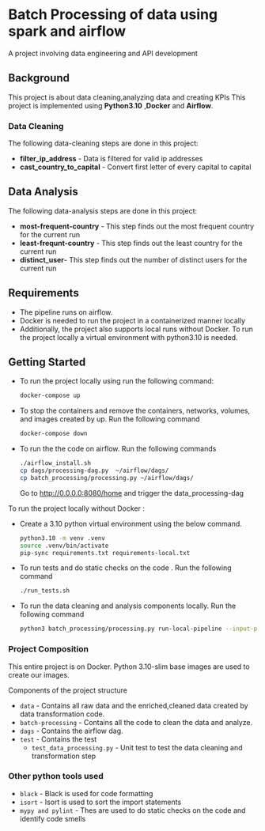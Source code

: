 # Batch Processing of data using spark and airflow
A project involving data engineering and API development
## Background
This project is about data cleaning,analyzing data and creating KPIs
This project is implemented using **Python3.10** ,**Docker** and **Airflow**.


### Data Cleaning
The following data-cleaning steps are done in this project:
* **filter_ip_address** - Data is filtered for valid ip addresses
* **cast_country_to_capital** - Convert first letter of every capital to capital

## Data Analysis

The following data-analysis steps are done in this project:
* **most-frequent-country** - This step finds out the most frequent country for the current run
* **least-frequnt-country** - This step finds out the least country for the current run
* **distinct_user**- This step finds out the number of distinct users for the current run




## Requirements
* The pipeline runs on airflow.
* Docker is needed to run the project in a containerized manner locally
* Additionally, the project also supports local runs without Docker. To run the project locally a virtual environment with python3.10 is needed.

## Getting Started

* To run the project locally using run the following command:

    ```bash
    docker-compose up 
    ```

* To stop the containers and remove the  containers, networks, volumes, and images created by up. Run the following command
    ```bash
    docker-compose down
    ```
  
* To run the the code on airflow. Run the following commands
    ```bash
    ./airflow_install.sh
    cp dags/processing-dag.py  ~/airflow/dags/
    cp batch_processing/processing.py ~/airflow/dags/
    ```
  Go to http://0.0.0.0:8080/home and trigger the data_processing-dag



To run the project locally without Docker :

*  Create a 3.10 python virtual environment using the below command.
    
    ```bash
    python3.10 -m venv .venv
    source .venv/bin/activate
    pip-sync requirements.txt requirements-local.txt
     ```


* To run tests and do static checks on the code . Run the following command
  ```bash
  ./run_tests.sh
  ```
* To run the data cleaning and analysis components locally. Run the following command 
     ```bash
    python3 batch_processing/processing.py run-local-pipeline --input-path data/raw/input_data.json --output-path data/enriched
     ```


### Project Composition
This entire project is on Docker. Python 3.10-slim base images are used to create our images.

Components of the project structure
* `data` - Contains all raw data and the enriched,cleaned data created by data transformation code.
* `batch-processing` - Contains all the code to clean the data and analyze.
* `dags` - Contains the airflow dag.
* `test` - Contains the test
  * `test_data_processing.py` - Unit test to test the data cleaning and transformation step


### Other python tools used
* `black` - Black is used for code formatting
* `isort` - Isort is used to sort the import statements
* `mypy and pylint` - Thes are used to do static checks on the code and identify code smells